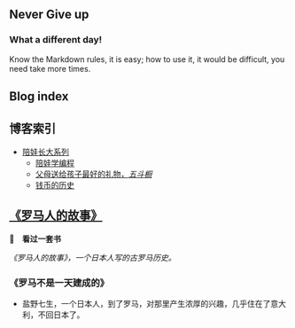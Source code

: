 ## Never Give up

### What a different day!


Know the Markdown rules, it is easy; how to use it, it would be difficult, you need take more times.



## Blog index
## 博客索引

+ [陪娃长大系列](../DocsMD/docs/index.html)
  + [陪娃学编程](../DocsMD/docs/index.html#/docs/KidsStudyProgram?id=睡觉和手机-代前言)
  + [父母送给孩子最好的礼物，*五斗橱*](../DocsMD/docs/index.html#/docs/WuDouChu)
  + [钱币的历史](../DocsMD/docs/index.html#/docs/CoinHistroy?id=以物易物)



## <u>《罗马人的故事》</u>
**👀　看过一套书**

*《罗马人的故事》，一个日本人写的古罗马历史。*


### 《罗马不是一天建成的》
+ 盐野七生，一个日本人，到了罗马，对那里产生浓厚的兴趣，几乎住在了意大利，不回日本了。

